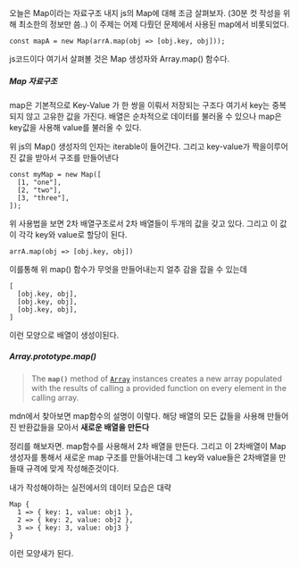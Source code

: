 
오늘은 Map이라는 자료구조 내지 js의 Map에 대해 조금 살펴보자. (30분 컷 작성을 위해 최소한의 정보만 씀..)
이 주제는 어제 다뤘던 문제에서 사용된 map에서 비롯되었다.

```
const mapA = new Map(arrA.map(obj => [obj.key, obj]));
```

js코드이다
여기서 살펴볼 것은 Map 생성자와
Array.map() 함수다.

##### Map 자료구조
map은 기본적으로 Key-Value 가 한 쌍을 이뤄서 저장되는 구조다
여기서 key는 중복되지 않고 고유한 값을 가진다.
배열은 순차적으로 데이터를 불러올 수 있으나 map은 key값을 사용해 value를 불러올 수 있다.

위 js의 Map() 생성자의 인자는 iterable이 들어간다.
그리고 key-value가 짝을이루어진 값을 받아서 구조를 만들어낸다

```
const myMap = new Map([
  [1, "one"],
  [2, "two"],
  [3, "three"],
]);
```

위 사용법을 보면 2차 배열구조로서 2차 배열들이 두개의 값을 갖고 있다. 그리고 이 값이 각각 key와 value로 할당이 된다.

```
arrA.map(obj => [obj.key, obj])
```

이를통해 위 map() 함수가 무엇을 만들어내는지 얼추 감을 잡을 수 있는데

```
[
  [obj.key, obj],
  [obj.key, obj],
  [obj.key, obj],
]
```

이런 모양으로 배열이 생성이된다.

##### Array.prototype.map()
>The **`map()`** method of [`Array`](https://developer.mozilla.org/en-US/docs/Web/JavaScript/Reference/Global_Objects/Array) instances creates a new array populated with the results of calling a provided function on every element in the calling array.

mdn에서 찾아보면 map함수의 설명이 이렇다.
해당 배열의 모든 값들을 사용해 만들어진 반환값들을 모아서 **새로운 배열을 만든다**

정리를 해보자면.
map함수를 사용해서 2차 배열을 만든다.
그리고 이 2차배열이 Map 생성자를 통해서 새로운 map 구조를 만들어내는데
그 key와 value들은 2차배열을 만들때 규격에 맞게 작성해준것이다.

내가 작성해야하는 실전에서의 데이터 모습은 대략

```
Map {
  1 => { key: 1, value: obj1 },
  2 => { key: 2, value: obj2 },
  3 => { key: 3, value: obj3 }
}
```

이런 모양새가 된다.
